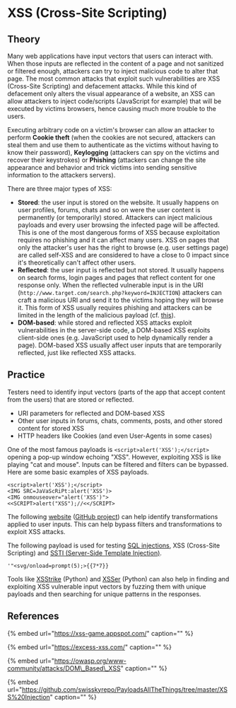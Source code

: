 # XSS \(Cross-Site Scripting\)

## Theory

Many web applications have input vectors that users can interact with. When those inputs are reflected in the content of a page and not sanitized or filtered enough, attackers can try to inject malicious code to alter that page. The most common attacks that exploit such vulnerabilities are XSS \(Cross-Site Scripting\) and defacement attacks. While this kind of defacement only alters the visual appearance of a website, an XSS can allow attackers to inject code/scripts \(JavaScript for example\) that will be executed by victims browsers, hence causing much more trouble to the users.

Executing arbitrary code on a victim's browser can allow an attacker to perform **Cookie theft** \(when the cookies are not secured, attackers can steal them and use them to authenticate as the victims without having to know their password\), **Keylogging** \(attackers can spy on the victims and recover their keystrokes\) or **Phishing** \(attackers can change the site appearance and behavior and trick victims into sending sensitive information to the attackers servers\).

There are three major types of XSS:

* **Stored**: the user input is stored on the website. It usually happens on user profiles, forums, chats and so on were the user content is permanently \(or temporarily\) stored. Attackers can inject malicious payloads and every user browsing the infected page will be affected. This is one of the most dangerous forms of XSS because exploitation requires no phishing and it can affect many users. XSS on pages that only the attacker's user has the right to browse \(e.g. user settings page\) are called self-XSS and are considered to have a close to 0 impact since it's theoretically can't affect other users.   
* **Reflected**: the user input is reflected but not stored. It usually happens on search forms, login pages and pages that reflect content for one response only. When the reflected vulnerable input is in the URI \(`http://www.target.com/search.php?keyword=INJECTION`\) attackers can craft a malicious URI and send it to the victims hoping they will browse it. This form of XSS usually requires phishing and attackers can be limited in the length of the malicious payload \(cf. [this](https://serpstat.com/blog/how-long-should-be-the-page-url-length-for-seo/)\). 
* **DOM-based**: while stored and reflected XSS attacks exploit vulnerabilities in the server-side code, a DOM-based XSS exploits client-side ones \(e.g. JavaScript used to help dynamically render a page\). DOM-based XSS usually affect user inputs that are temporarily reflected, just like reflected XSS attacks.

## Practice

Testers need to identify input vectors \(parts of the app that accept content from the users\) that are stored or reflected.

* URI parameters for reflected and DOM-based XSS
* Other user inputs in forums, chats, comments, posts, and other stored content for stored XSS
* HTTP headers like Cookies \(and even User-Agents in some cases\)

One of the most famous payloads is `<script>alert('XSS');</script>` opening a pop-up window echoing "XSS". However, exploiting XSS is like playing "cat and mouse". Inputs can be filtered and filters can be bypassed. Here are some basic examples of XSS payloads.

```markup
<script>alert('XSS');</script>
<IMG SRC=JaVaScRiPt:alert('XSS')>
<IMG onmouseover="alert('XSS')">
<<SCRIPT>alert("XSS");//<</SCRIPT>
```

The following [website](https://transformations.jobertabma.nl/) \([GitHub project](https://github.com/jobertabma/transformations)\) can help identify transformations applied to user inputs. This can help bypass filters and transformations to exploit XSS attacks.

The following payload is used for testing [SQL injections](sql-injection.md), XSS \(Cross-Site Scripting\) and [SSTI \(Server-Side Template Injection\)](ssti-server-side-tempate-injection.md).

```text
'"<svg/onload=prompt(5);>{{7*7}}
```

Tools like [XSStrike](https://github.com/s0md3v/XSStrike) \(Python\) and [XSSer](https://github.com/epsylon/xsser) \(Python\) can also help in finding and exploiting XSS vulnerable input vectors by fuzzing them with unique payloads and then searching for unique patterns in the responses.

## References

{% embed url="https://xss-game.appspot.com/" caption="" %}

{% embed url="https://excess-xss.com/" caption="" %}

{% embed url="https://owasp.org/www-community/attacks/DOM\_Based\_XSS" caption="" %}

{% embed url="https://github.com/swisskyrepo/PayloadsAllTheThings/tree/master/XSS%20Injection" caption="" %}

